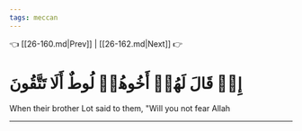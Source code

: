 ```yaml
---
tags: meccan
---
```


👈 [[26-160.md|Prev]] | [[26-162.md|Next]] 👉

# إِذۡ قَالَ لَهُمۡ أَخُوهُمۡ لُوطٌ أَلَا تَتَّقُونَ

When their brother Lot said to them, "Will you not fear Allah

---

